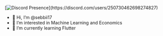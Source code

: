 [![Discord Presence](https://lanyard.cnrad.dev/api/250730462698274827?animated=true&hideDiscrim=true&idleMessage=Probably%20doing%20something%20else...)](https://discord.com/users/250730462698274827)
- 👋 Hi, I’m @sebbii17
- 👀 I’m interested in Machine Learning and Economics
- 🌱 I’m currently learning Flutter
